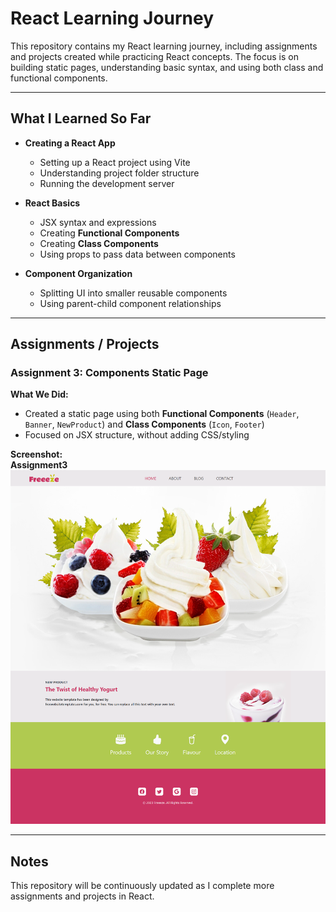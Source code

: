# React Learning Journey

This repository contains my React learning journey, including assignments and projects created while practicing React concepts. The focus is on building static pages, understanding basic syntax, and using both class and functional components.

---

## What I Learned So Far

- **Creating a React App**
  - Setting up a React project using Vite
  - Understanding project folder structure
  - Running the development server

- **React Basics**
  - JSX syntax and expressions
  - Creating **Functional Components**
  - Creating **Class Components**
  - Using props to pass data between components

- **Component Organization**
  - Splitting UI into smaller reusable components
  - Using parent-child component relationships

---

## Assignments / Projects

### Assignment 3: Components Static Page

**What We Did:**  
- Created a static page using both **Functional Components** (`Header`, `Banner`, `NewProduct`) and **Class Components** (`Icon`, `Footer`)  
- Focused on JSX structure, without adding CSS/styling  

**Screenshot:**  
**Assignment3**
![App Screenshot](ScreenShots/Assignment3(Componets).png)

---


## Notes

This repository will be continuously updated as I complete more assignments and projects in React.
